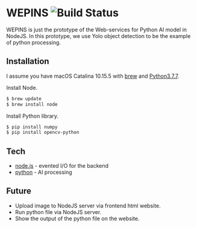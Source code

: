 # WEPINS ![Build Status](https://travis-ci.org/joemccann/dillinger.svg?branch=master)

WEPINS is just the prototype of the Web-services for Python AI model in NodeJS. In this prototype, we use Yolo object detection to be the example of python processing. 

## Installation
I assume you have macOS Catalina 10.15.5 with [brew](https://brew.sh/) and [Python3.7.7](https://www.python.org/downloads/).

Install Node.
```sh
$ brew update
$ brew install node
```

Install Python library.
```sh
$ pip install numpy
$ pip install opencv-python
```

## Tech
* [node.js](https://nodejs.org/) - evented I/O for the backend
* [python](https://www.python.org/downloads/) - AI processing

## Future
* Upload image to NodeJS server via frontend html website.
* Run python file via NodeJS server.
* Show the output of the python file on the website.

